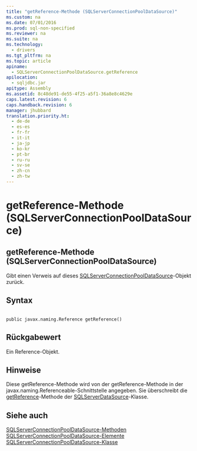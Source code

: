 ```yaml
---
title: "getReference-Methode (SQLServerConnectionPoolDataSource)"
ms.custom: na
ms.date: 07/01/2016
ms.prod: sql-non-specified
ms.reviewer: na
ms.suite: na
ms.technology: 
  - drivers
ms.tgt_pltfrm: na
ms.topic: article
apiname: 
  - SQLServerConnectionPoolDataSource.getReference
apilocation: 
  - sqljdbc.jar
apitype: Assembly
ms.assetid: 8c48de91-de55-4f25-a5f1-36a8e8c4629e
caps.latest.revision: 6
caps.handback.revision: 6
manager: jhubbard
translation.priority.ht: 
  - de-de
  - es-es
  - fr-fr
  - it-it
  - ja-jp
  - ko-kr
  - pt-br
  - ru-ru
  - sv-se
  - zh-cn
  - zh-tw
---
```

# getReference-Methode (SQLServerConnectionPoolDataSource)
    
## getReference\-Methode \(SQLServerConnectionPoolDataSource\)  
 Gibt einen Verweis auf dieses [SQLServerConnectionPoolDataSource](../content/SQLServerConnectionPoolDataSource-Class.md)\-Objekt zurück.  
  
## Syntax  
  
```  
  
public javax.naming.Reference getReference()  
```  
  
## Rückgabewert  
 Ein Reference\-Objekt.  
  
## Hinweise  
 Diese getReference\-Methode wird von der getReference\-Methode in der javax.naming.Referenceable\-Schnittstelle angegeben. Sie überschreibt die [getReference](../content/getReference-Method--SQLServerDataSource-.md)\-Methode der [SQLServerDataSource](../content/SQLServerDataSource-Class.md)\-Klasse.  
  
## Siehe auch  
 [SQLServerConnectionPoolDataSource-Methoden](../content/SQLServerConnectionPoolDataSource-Methods.md)   
 [SQLServerConnectionPoolDataSource-Elemente](../content/SQLServerConnectionPoolDataSource-Members.md)   
 [SQLServerConnectionPoolDataSource-Klasse](../content/SQLServerConnectionPoolDataSource-Class.md)  
  
  